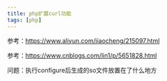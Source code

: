 ```yaml
---
title: php扩展curl功能
tags: [php]
---
```


参考：https://www.aliyun.com/jiaocheng/215097.html

参考：https://www.cnblogs.com/lin1/p/5651828.html

问题：执行configure后生成的so文件放置在了什么地方